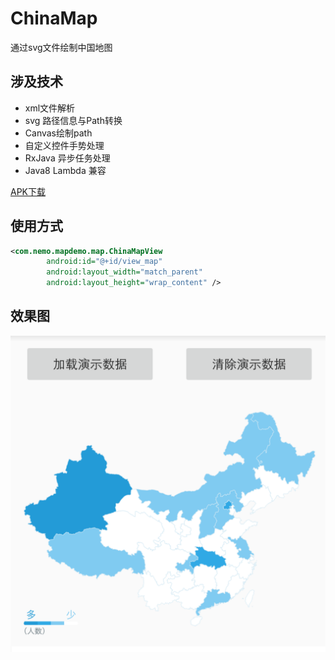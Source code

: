 # ChinaMap
通过svg文件绘制中国地图
## 涉及技术
* xml文件解析
* svg 路径信息与Path转换
* Canvas绘制path
* 自定义控件手势处理
* RxJava 异步任务处理
* Java8 Lambda 兼容

[APK下载](https://raw.githubusercontent.com/ljying/ChinaMap/master/screenshot/China_Map.apk)

## 使用方式
```xml
<com.nemo.mapdemo.map.ChinaMapView
        android:id="@+id/view_map"
        android:layout_width="match_parent"
        android:layout_height="wrap_content" />
```

## 效果图
![效果图](./screenshot/effect.png)

